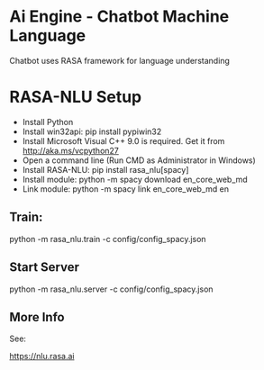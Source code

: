 Ai Engine - Chatbot Machine Language
====================================

Chatbot uses RASA framework for language understanding

RASA-NLU Setup
==============

- Install Python
- Install win32api: pip install pypiwin32
- Install Microsoft Visual C++ 9.0 is required. Get it from http://aka.ms/vcpython27
- Open a command line (Run CMD as Administrator in Windows)
- Install RASA-NLU: pip install rasa_nlu[spacy]
- Install module: python -m spacy download en_core_web_md
- Link module: python -m spacy link en_core_web_md en

Train:
------

python -m rasa_nlu.train -c config/config_spacy.json


Start Server
------------

python -m rasa_nlu.server -c config/config_spacy.json


More Info
---------

See:

https://nlu.rasa.ai
